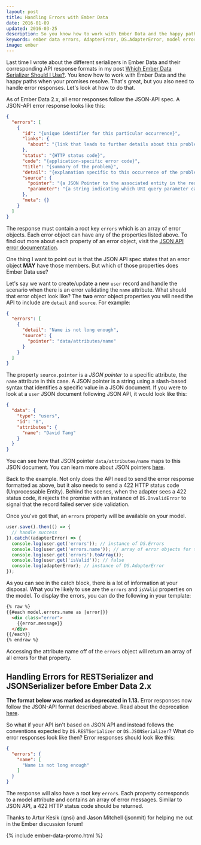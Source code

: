 ```yaml
---
layout: post
title: Handling Errors with Ember Data
date: 2016-01-09
updated: 2016-03-25
description: So you know how to work with Ember Data and the happy paths when your promises resolve. That's great, but you also need to handle error responses. Let's look at how to do that when your API adheres to the JSON API specification or the formats expected by the `RESTSerializer` and `JSONSerializer`.
keywords: ember data errors, AdapterError, DS.AdapterError, model errors, JSON API errors, JSONAPI errors, JSONAPISerializer, errors, RESTSerializer, JSONSerializer, isValid, DS.Errors, DS.InvalidError
image: ember
---
```


Last time I wrote about the different serializers in Ember Data and their corresponding API response formats in my post [Which Ember Data Serializer Should I Use?](/2015/12/05/which-ember-data-serializer-should-i-use.html). You know how to work with Ember Data and the happy paths when your promises resolve. That's great, but you also need to handle error responses. Let's look at how to do that.

As of Ember Data 2.x, all error responses follow the JSON-API spec. A JSON-API error response looks like this:

```json
{
  "errors": [
    {
      "id": "{unique identifier for this particular occurrence}",
      "links": {
        "about": "{link that leads to further details about this problem}"
      },
      "status": "{HTTP status code}",
      "code": "{application-specific error code}",
      "title": "{summary of the problem}",
      "detail": "{explanation specific to this occurrence of the problem}",
      "source": {
        "pointer": "{a JSON Pointer to the associated entity in the request document}",
        "parameter": "{a string indicating which URI query parameter caused the error}"
      },
      "meta": {}
    }
  ]
}
```

The response must contain a root key `errors` which is an array of error
objects. Each error object can have any of the properties listed above. To find
out more about each property of an error object, visit the
<a href="http://jsonapi.org/format/#error-objects" target="_blank">JSON API error documentation</a>.

One thing I want to point out is that the JSON API spec states that an error object __MAY__ have those
members. But which of those properties does Ember Data use?

Let's say we want to create/update a new `user` record and handle the scenario when
there is an error validating the `name` attribute. What should that
error object look like? The __two__ error object properties you will need the API to include
are `detail` and `source`. For example:

```json
{
  "errors": [
    {
      "detail": "Name is not long enough",
      "source": {
        "pointer": "data/attributes/name"
      }
    }
  ]
}
```

The property `source.pointer` is a _JSON pointer_ to a specific attribute, the `name`
attribute in this case. A JSON pointer is a string using a slash-based syntax
that identifies a specific value in a JSON document. If you were to look at a `user`
JSON document following JSON API, it would look like this:

```json
{
  "data": {
    "type": "users",
    "id": "8",
    "attributes": {
      "name": "David Tang"
    }
  }
}
```

You can see how that JSON pointer `data/attributes/name` maps to this JSON document. You
can learn more about JSON pointers [here](https://tools.ietf.org/html/rfc6901).

Back to the example. Not only does the API need to send the error response formatted as above,
but it also needs to send a 422 HTTP status code (Unprocessable Entity). Behind the scenes,
when the adapter sees a 422 status code, it rejects the promise with an instance of
`DS.InvalidError` to signal that the record failed server side validation.

Once you've got that, an `errors` property will be available on your model.

```js
user.save().then(() => {
  // handle success
}).catch((adapterError) => {
  console.log(user.get('errors')); // instance of DS.Errors
  console.log(user.get('errors.name')); // array of error objects for the name attribute
  console.log(user.get('errors').toArray());
  console.log(user.get('isValid')); // false
  console.log(adapterError); // instance of DS.AdapterError
});
```

As you can see in the catch block, there is a lot of information at your disposal. What you're likely
to use are the `errors` and `isValid` properties on the model. To display the errors, you can do the following in your template:

```html
{% raw %}
{{#each model.errors.name as |error|}}
  <div class="error">
    {{error.message}}
  </div>
{{/each}}
{% endraw %}
```

Accessing the attribute name off of the `errors` object will return an array of all errors for that
property.

## Handling Errors for RESTSerializer and JSONSerializer before Ember Data 2.x

__The format below was marked as deprecated in 1.13.__ Error responses now follow the JSON-API format described above. Read about the deprecation <a href="http://emberjs.com/blog/2015/06/18/ember-data-1-13-released.html#toc_new-errors-api" target="_blank">here</a>.

So what if your API isn't based on JSON API and instead follows the conventions expected by `DS.RESTSerializer` or `DS.JSONSerializer`? What do error responses look like then? Error responses should look like this:

```json
{
  "errors": {
    "name": [
      "Name is not long enough"
    ]
  }
}
```

The response will also have a root key `errors`. Each property corresponds to a model attribute and contains an array of error messages. Similar to JSON API, a 422 HTTP status code should be returned.

Thanks to Artur Kesik (qnsi) and Jason Mitchell (jsonmit) for helping me out in the Ember discussion forum!

{% include ember-data-promo.html %}
